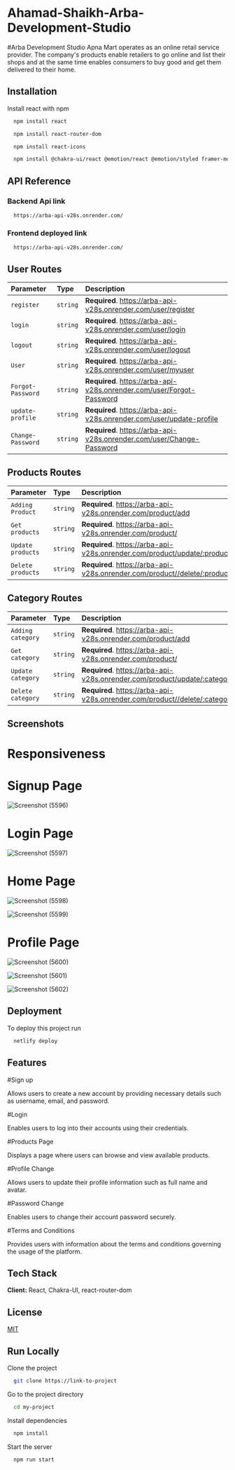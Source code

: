 # Ahamad-Shaikh-Arba-Development-Studio

#Arba Development Studio
Apna Mart operates as an online retail service provider. The company's products enable retailers to go online and list their shops and at the same time enables consumers to buy good and get them delivered to their home.


## Installation

Install react with npm

```bash
  npm install react
```
```bash
  npm install react-router-dom
```
```bash
  npm install react-icons
```
```bash
  npm install @chakra-ui/react @emotion/react @emotion/styled framer-motion
```

## API Reference

### Backend Api link

```http
  https://arba-api-v28s.onrender.com/
```
### Frontend deployed link

```http
  https://arba-api-v28s.onrender.com/
```

## User Routes

| Parameter | Type     | Description                |
| :-------- | :------- | :------------------------- |
| `register` | `string` | **Required**. https://arba-api-v28s.onrender.com/user/register |
| `login` | `string` | **Required**. https://arba-api-v28s.onrender.com/user/login 
| `logout` | `string` | **Required**. https://arba-api-v28s.onrender.com/user/logout 
| `User` | `string` | **Required**. https://arba-api-v28s.onrender.com/user/myuser 
| `Forgot-Password` | `string` | **Required**. https://arba-api-v28s.onrender.com/user/Forgot-Password
| `update-profile` | `string` | **Required**. https://arba-api-v28s.onrender.com/user/update-profile 
| `Change-Password` | `string` | **Required**. https://arba-api-v28s.onrender.com/user/Change-Password 

## Products Routes

| Parameter | Type     | Description                |
| :-------- | :------- | :------------------------- |
| `Adding Product` | `string` | **Required**. https://arba-api-v28s.onrender.com/product/add |
| `Get products` | `string` | **Required**. https://arba-api-v28s.onrender.com/product/ |
| `Update products` | `string` | **Required**. https://arba-api-v28s.onrender.com/product/update/:productId |
| `Delete products` | `string` | **Required**. https://arba-api-v28s.onrender.com/product//delete/:productId |

## Category Routes

| Parameter | Type     | Description                |
| :-------- | :------- | :------------------------- |
| `Adding category` | `string` | **Required**. https://arba-api-v28s.onrender.com/product/add |
| `Get category` | `string` | **Required**. https://arba-api-v28s.onrender.com/product/ |
| `Update category` | `string` | **Required**. https://arba-api-v28s.onrender.com/product/update/:categoryId |
| `Delete category` | `string` | **Required**. https://arba-api-v28s.onrender.com/product//delete/:categoryId |





## Screenshots

# Responsiveness

# Signup Page

![Screenshot (5596)](https://github.com/AhamadShaikh/thebrandwick-authentication/assets/115461870/56aafdb4-2278-4975-976c-afaf32c00620)

# Login Page

![Screenshot (5597)](https://github.com/AhamadShaikh/thebrandwick-authentication/assets/115461870/22192d46-ea21-4ddf-9a12-25a1cee8eaf3)

# Home Page

![Screenshot (5598)](https://github.com/AhamadShaikh/thebrandwick-authentication/assets/115461870/571fc594-53a5-46f9-9402-a29d7d37f055)

![Screenshot (5599)](https://github.com/AhamadShaikh/thebrandwick-authentication/assets/115461870/36f01016-2895-4c40-bfdc-833da65bf38d)

# Profile Page

![Screenshot (5600)](https://github.com/AhamadShaikh/thebrandwick-authentication/assets/115461870/c5c0b8ee-f8e0-4df9-a6a7-8a3bdc85b04d)

![Screenshot (5601)](https://github.com/AhamadShaikh/thebrandwick-authentication/assets/115461870/36e737c5-ec38-43e7-a114-695fd0909230)

![Screenshot (5602)](https://github.com/AhamadShaikh/thebrandwick-authentication/assets/115461870/87fe626b-d904-4487-8d1a-92f0373fc398)






## Deployment

To deploy this project run

```bash
  netlify deploy
```


## Features

#Sign up

Allows users to create a new account by providing necessary details such as username, email, and password.

#Login

Enables users to log into their accounts using their credentials.

#Products Page

Displays a page where users can browse and view available products.

#Profile Change

Allows users to update their profile information such as full name and avatar.

#Password Change

Enables users to change their account password securely.

#Terms and Conditions

Provides users with information about the terms and conditions governing the usage of the platform.




## Tech Stack

**Client:** React, Chakra-UI, react-router-dom


## License

[MIT](https://choosealicense.com/licenses/mit/)


## Run Locally

Clone the project

```bash
  git clone https://link-to-project
```

Go to the project directory

```bash
  cd my-project
```

Install dependencies

```bash
  npm install
```

Start the server

```bash
  npm run start
```

